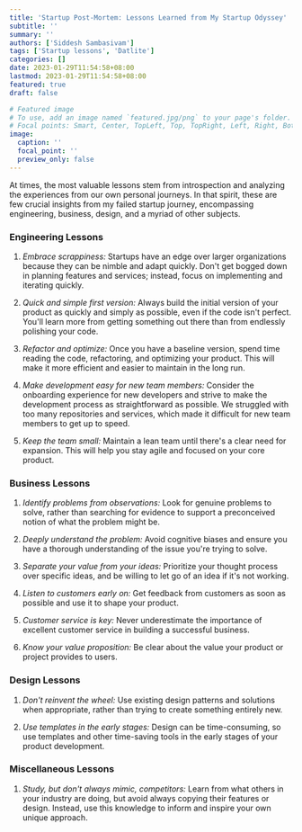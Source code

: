 ```yaml
---
title: 'Startup Post-Mortem: Lessons Learned from My Startup Odyssey'
subtitle: ''
summary: ''
authors: ['Siddesh Sambasivam']
tags: ['Startup lessons', 'Datlite']
categories: []
date: 2023-01-29T11:54:58+08:00
lastmod: 2023-01-29T11:54:58+08:00
featured: true
draft: false

# Featured image
# To use, add an image named `featured.jpg/png` to your page's folder.
# Focal points: Smart, Center, TopLeft, Top, TopRight, Left, Right, BottomLeft, Bottom, BottomRight.
image:
  caption: ''
  focal_point: ''
  preview_only: false
---
```


At times, the most valuable lessons stem from introspection and analyzing the experiences from our own personal journeys. In that spirit, these are few crucial insights from my failed startup journey, encompassing engineering, business, design, and a myriad of other subjects.

### Engineering Lessons

1. _Embrace scrappiness:_ Startups have an edge over larger organizations because they can be nimble and adapt quickly. Don't get bogged down in planning features and services; instead, focus on implementing and iterating quickly.

2. _Quick and simple first version:_ Always build the initial version of your product as quickly and simply as possible, even if the code isn't perfect. You'll learn more from getting something out there than from endlessly polishing your code.

3. _Refactor and optimize:_ Once you have a baseline version, spend time reading the code, refactoring, and optimizing your product. This will make it more efficient and easier to maintain in the long run.

4. _Make development easy for new team members:_ Consider the onboarding experience for new developers and strive to make the development process as straightforward as possible. We struggled with too many repositories and services, which made it difficult for new team members to get up to speed.

5. _Keep the team small:_ Maintain a lean team until there's a clear need for expansion. This will help you stay agile and focused on your core product.

### Business Lessons

1. _Identify problems from observations:_ Look for genuine problems to solve, rather than searching for evidence to support a preconceived notion of what the problem might be.

2. _Deeply understand the problem:_ Avoid cognitive biases and ensure you have a thorough understanding of the issue you're trying to solve.

3. _Separate your value from your ideas:_ Prioritize your thought process over specific ideas, and be willing to let go of an idea if it's not working.

4. _Listen to customers early on:_ Get feedback from customers as soon as possible and use it to shape your product.

5. _Customer service is key:_ Never underestimate the importance of excellent customer service in building a successful business.

6. _Know your value proposition:_ Be clear about the value your product or project provides to users.

### Design Lessons

1. _Don't reinvent the wheel:_ Use existing design patterns and solutions when appropriate, rather than trying to create something entirely new.

2. _Use templates in the early stages:_ Design can be time-consuming, so use templates and other time-saving tools in the early stages of your product development.

### Miscellaneous Lessons

1. _Study, but don't always mimic, competitors:_ Learn from what others in your industry are doing, but avoid always copying their features or design. Instead, use this knowledge to inform and inspire your own unique approach.
